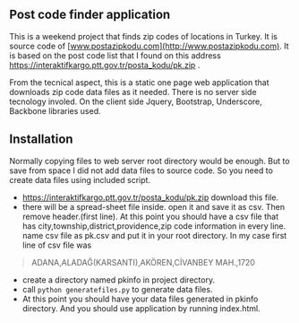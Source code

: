 Post code finder application
----------------------------

This is a weekend project that finds zip codes of locations in Turkey. It is source code of [www.postazipkodu.com](http://www.postazipkodu.com). It is based on the post code list that I found on this address https://interaktifkargo.ptt.gov.tr/posta_kodu/pk.zip . 

From the tecnical aspect, this is a static one page web application that downloads zip code data files as it needed. There is no server side tecnology involed. On the client side Jquery, Bootstrap, Underscore, Backbone libraries used.

Installation
------------
Normally copying files to web server root directory would be enough. But to save from space I did not add data files to source code. So you need to create data files using included script.

* https://interaktifkargo.ptt.gov.tr/posta_kodu/pk.zip download this file.
* there will be a spread-sheet file inside. open it and save it as csv. Then remove header.(first line). At this point you should have a csv file that has city,township,district,providence,zip code information in every line.
name csv file as pk.csv and put it in your root directory. In my case first line of csv file was 
>ADANA,ALADAĞ(KARSANTI),AKÖREN,CİVANBEY MAH.,1720
* create a directory named pkinfo in project directory.
* call `python generatefiles.py` to generate data files.
* At this point you should have your data files generated in pkinfo directory. And you should use application by running index.html. 